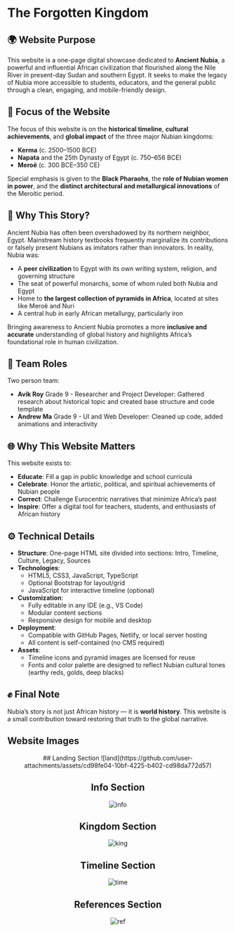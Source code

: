 # The Forgotten Kingdom

## 🌍 Website Purpose

This website is a one-page digital showcase dedicated to **Ancient Nubia**, a powerful and influential African civilization that flourished along the Nile River in present-day Sudan and southern Egypt. It seeks to make the legacy of Nubia more accessible to students, educators, and the general public through a clean, engaging, and mobile-friendly design.

## 🎯 Focus of the Website

The focus of this website is on the **historical timeline**, **cultural achievements**, and **global impact** of the three major Nubian kingdoms:

- **Kerma** (c. 2500–1500 BCE)
- **Napata** and the 25th Dynasty of Egypt (c. 750–656 BCE)
- **Meroë** (c. 300 BCE–350 CE)

Special emphasis is given to the **Black Pharaohs**, the **role of Nubian women in power**, and the **distinct architectural and metallurgical innovations** of the Meroitic period.

## 📝 Why This Story?

Ancient Nubia has often been overshadowed by its northern neighbor, Egypt. Mainstream history textbooks frequently marginalize its contributions or falsely present Nubians as imitators rather than innovators. In reality, Nubia was:

- A **peer civilization** to Egypt with its own writing system, religion, and governing structure
- The seat of powerful monarchs, some of whom ruled both Nubia and Egypt
- Home to **the largest collection of pyramids in Africa**, located at sites like Meroë and Nuri
- A central hub in early African metallurgy, particularly iron

Bringing awareness to Ancient Nubia promotes a more **inclusive and accurate** understanding of global history and highlights Africa’s foundational role in human civilization.

## 🤝 Team Roles
Two person team:
- **Avik Roy** Grade 9 - Researcher and Project Developer: Gathered research about historical topic and created base structure and code template
- **Andrew Ma** Grade 9 - UI and Web Developer: Cleaned up code, added animations and interactivity

## 🌐 Why This Website Matters

This website exists to:

- **Educate**: Fill a gap in public knowledge and school curricula
- **Celebrate**: Honor the artistic, political, and spiritual achievements of Nubian people
- **Correct**: Challenge Eurocentric narratives that minimize Africa’s past
- **Inspire**: Offer a digital tool for teachers, students, and enthusiasts of African history

## ⚙️ Technical Details

- **Structure**: One-page HTML site divided into sections: Intro, Timeline, Culture, Legacy, Sources
- **Technologies**: 
  - HTML5, CSS3, JavaScript, TypeScript
  - Optional Bootstrap for layout/grid
  - JavaScript for interactive timeline (optional)
- **Customization**:
  - Fully editable in any IDE (e.g., VS Code)
  - Modular content sections
  - Responsive design for mobile and desktop
- **Deployment**:
  - Compatible with GitHub Pages, Netlify, or local server hosting
  - All content is self-contained (no CMS required)
- **Assets**:
  - Timeline icons and pyramid images are licensed for reuse
  - Fonts and color palette are designed to reflect Nubian cultural tones (earthy reds, golds, deep blacks)

## ✊ Final Note

Nubia’s story is not just African history — it is **world history**. This website is a small contribution toward restoring that truth to the global narrative.

## Website Images

<div align="center">
## Landing Section
![land](https://github.com/user-attachments/assets/cd98fe04-10bf-4225-b402-cd98da772d57)

## Info Section
![info](https://github.com/user-attachments/assets/dfabebac-d968-4aa8-ab0d-e75502eb2256)

## Kingdom Section
![king](https://github.com/user-attachments/assets/aa34cfb9-d68c-4ba8-8730-1f822b7cf8d2)

## Timeline Section
![time](https://github.com/user-attachments/assets/05fc7805-6c1b-493a-a3d2-affe460d12ec)

## References Section
![ref](https://github.com/user-attachments/assets/f2391f6d-55e9-41e6-a522-e9106d92c0aa)
